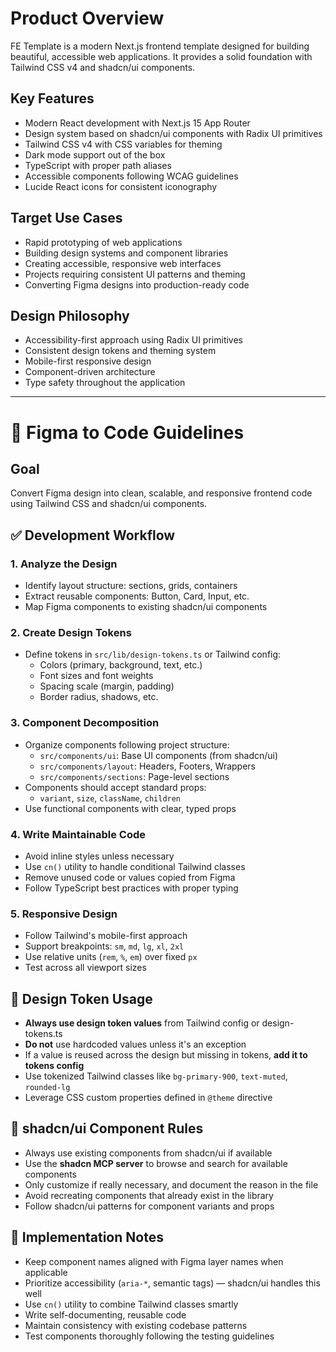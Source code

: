 # Product Overview

FE Template is a modern Next.js frontend template designed for building beautiful, accessible web applications. It provides a solid foundation with Tailwind CSS v4 and shadcn/ui components.

## Key Features

- Modern React development with Next.js 15 App Router
- Design system based on shadcn/ui components with Radix UI primitives
- Tailwind CSS v4 with CSS variables for theming
- Dark mode support out of the box
- TypeScript with proper path aliases
- Accessible components following WCAG guidelines
- Lucide React icons for consistent iconography

## Target Use Cases

- Rapid prototyping of web applications
- Building design systems and component libraries
- Creating accessible, responsive web interfaces
- Projects requiring consistent UI patterns and theming
- Converting Figma designs into production-ready code

## Design Philosophy

- Accessibility-first approach using Radix UI primitives
- Consistent design tokens and theming system
- Mobile-first responsive design
- Component-driven architecture
- Type safety throughout the application

---

# 🎯 Figma to Code Guidelines

## Goal

Convert Figma design into clean, scalable, and responsive frontend code using Tailwind CSS and shadcn/ui components.

## ✅ Development Workflow

### 1. Analyze the Design

- Identify layout structure: sections, grids, containers
- Extract reusable components: Button, Card, Input, etc.
- Map Figma components to existing shadcn/ui components

### 2. Create Design Tokens

- Define tokens in `src/lib/design-tokens.ts` or Tailwind config:
  - Colors (primary, background, text, etc.)
  - Font sizes and font weights
  - Spacing scale (margin, padding)
  - Border radius, shadows, etc.

### 3. Component Decomposition

- Organize components following project structure:
  - `src/components/ui`: Base UI components (from shadcn/ui)
  - `src/components/layout`: Headers, Footers, Wrappers
  - `src/components/sections`: Page-level sections
- Components should accept standard props:
  - `variant`, `size`, `className`, `children`
- Use functional components with clear, typed props

### 4. Write Maintainable Code

- Avoid inline styles unless necessary
- Use `cn()` utility to handle conditional Tailwind classes
- Remove unused code or values copied from Figma
- Follow TypeScript best practices with proper typing

### 5. Responsive Design

- Follow Tailwind's mobile-first approach
- Support breakpoints: `sm`, `md`, `lg`, `xl`, `2xl`
- Use relative units (`rem`, `%`, `em`) over fixed `px`
- Test across all viewport sizes

## 🎨 Design Token Usage

- **Always use design token values** from Tailwind config or design-tokens.ts
- **Do not** use hardcoded values unless it's an exception
- If a value is reused across the design but missing in tokens, **add it to tokens config**
- Use tokenized Tailwind classes like `bg-primary-900`, `text-muted`, `rounded-lg`
- Leverage CSS custom properties defined in `@theme` directive

## 🧩 shadcn/ui Component Rules

- Always use existing components from shadcn/ui if available
- Use the **shadcn MCP server** to browse and search for available components
- Only customize if really necessary, and document the reason in the file
- Avoid recreating components that already exist in the library
- Follow shadcn/ui patterns for component variants and props

## 📌 Implementation Notes

- Keep component names aligned with Figma layer names when applicable
- Prioritize accessibility (`aria-*`, semantic tags) — shadcn/ui handles this well
- Use `cn()` utility to combine Tailwind classes smartly
- Write self-documenting, reusable code
- Maintain consistency with existing codebase patterns
- Test components thoroughly following the testing guidelines
